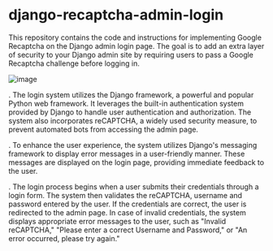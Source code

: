 # django-recaptcha-admin-login
This repository contains the code and instructions for implementing Google Recaptcha on the Django admin login page. The goal is to add an extra layer of security to your Django admin site by requiring users to pass a Google Recaptcha challenge before logging in.

![image](https://github.com/FarhadDorod/django-recaptcha-admin-login/assets/30026587/aac33ca1-b05c-49cb-979f-831847d48c2f)

. The login system utilizes the Django framework, a powerful and popular Python web framework. It leverages the built-in authentication system provided by Django to handle user authentication and authorization. The system also incorporates reCAPTCHA, a widely used security measure, to prevent automated bots from accessing the admin page.

. To enhance the user experience, the system utilizes Django's messaging framework to display error messages in a user-friendly manner. These messages are displayed on the login page, providing immediate feedback to the user.

. The login process begins when a user submits their credentials through a login form. The system then validates the reCAPTCHA, username and password entered by the user. If the credentials are correct, the user is redirected to the admin page. In case of invalid credentials, the system displays appropriate error messages to the user, such as "Invalid reCAPTCHA," "Please enter a correct Username and Password," or "An error occurred, please try again."



